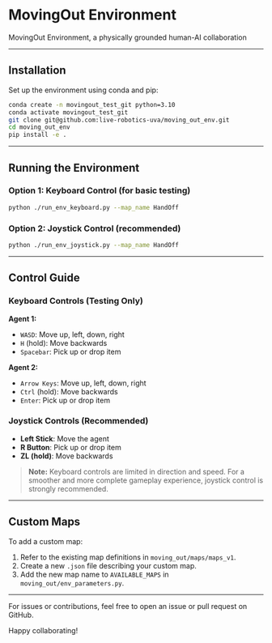 # MovingOut Environment

MovingOut Environment, a physically grounded human-AI collaboration

---

## Installation

Set up the environment using conda and pip:

```bash
conda create -n movingout_test_git python=3.10
conda activate movingout_test_git
git clone git@github.com:live-robotics-uva/moving_out_env.git
cd moving_out_env
pip install -e .
```

---

## Running the Environment

### Option 1: Keyboard Control (for basic testing)

```bash
python ./run_env_keyboard.py --map_name HandOff
```

### Option 2: Joystick Control (recommended)

```bash
python ./run_env_joystick.py --map_name HandOff
```

---

## Control Guide

### Keyboard Controls (Testing Only)

**Agent 1:**

* `WASD`: Move up, left, down, right
* `H` (hold): Move backwards
* `Spacebar`: Pick up or drop item

**Agent 2:**

* `Arrow Keys`: Move up, left, down, right
* `Ctrl` (hold): Move backwards
* `Enter`: Pick up or drop item

### Joystick Controls (Recommended)

* **Left Stick**: Move the agent
* **R Button**: Pick up or drop item
* **ZL (hold)**: Move backwards

> **Note:** Keyboard controls are limited in direction and speed. For a smoother and more complete gameplay experience, joystick control is strongly recommended.

---

## Custom Maps

To add a custom map:

1. Refer to the existing map definitions in `moving_out/maps/maps_v1`.
2. Create a new `.json` file describing your custom map.
3. Add the new map name to `AVAILABLE_MAPS` in `moving_out/env_parameters.py`.

---

For issues or contributions, feel free to open an issue or pull request on GitHub.

Happy collaborating!

